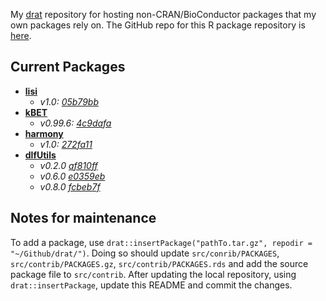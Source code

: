 My [drat](http://dirk.eddelbuettel.com/code/drat.html) repository for hosting non-CRAN/BioConductor packages that my own packages rely on. The GitHub repo for this R package repository is [here](https://github.com/daynefiler/drat).

## Current Packages
- **[lisi](https://github.com/immunogenomics/LISI)**
    - *v1.0: [05b79bb](https://github.com/immunogenomics/LISI/tree/05b79bbd6aa155c2e84d28f665c83d1666277404)*
- **[kBET](https://github.com/theislab/kBET)**
    - *v0.99.6: [4c9dafa](https://github.com/theislab/kBET/tree/4c9dafab2e4183422ad76bfcb65ca50eac1277e4)*
- **[harmony](https://github.com/immunogenomics/harmony)**
    - *v1.0: [272fa11](https://github.com/immunogenomics/harmony/tree/272fa115bc77d594223fe8e55f1c9fbe7d31dee4)*
- **[dlfUtils](https://github.com/daynefiler/dlfUtils)**
    - *v0.2.0 [af810ff](https://github.com/daynefiler/dlfUtils/releases/tag/0.2.0)*
    - *v0.6.0 [e0359eb](https://github.com/daynefiler/dlfUtils/releases/tag/v0.6)*
    - *v0.8.0 [fcbeb7f](https://github.com/daynefiler/dlfUtils/releases/tag/v0.8)*

## Notes for maintenance

To add a package, use `drat::insertPackage("pathTo.tar.gz", repodir = "~/Github/drat/")`.
Doing so should update `src/conrib/PACKAGES`, `src/contrib/PACKAGES.gz`, `src/contrib/PACKAGES.rds` and add the source package file to `src/contrib`. 
After updating the local repository, using `drat::insertPackage`, update this README and commit the changes.

